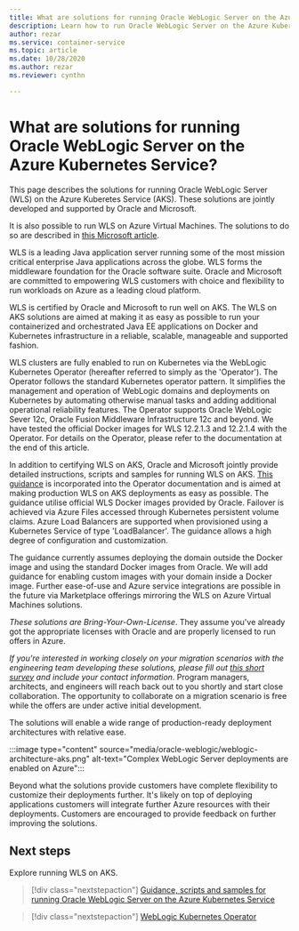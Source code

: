 ```yaml
---
title: What are solutions for running Oracle WebLogic Server on the Azure Kubernetes Service
description: Learn how to run Oracle WebLogic Server on the Azure Kubernetes Service.
author: rezar
ms.service: container-service
ms.topic: article
ms.date: 10/28/2020
ms.author: rezar
ms.reviewer: cynthn

---
```

# What are solutions for running Oracle WebLogic Server on the Azure Kubernetes Service?

This page describes the solutions for running Oracle WebLogic Server (WLS) on the Azure Kuberetes Service (AKS). These solutions are jointly developed and supported by Oracle and Microsoft.

It is also possible to run WLS on Azure Virtual Machines. The solutions to do so are described in [this Microsoft article](https://docs.microsoft.com/en-us/azure/virtual-machines/workloads/oracle/oracle-weblogic). 

WLS is a leading Java application server running some of the most mission critical enterprise Java applications across the globe. WLS forms the middleware foundation for the Oracle software suite. Oracle and Microsoft are committed to empowering WLS customers with choice and flexibility to run workloads on Azure as a leading cloud platform.

WLS is certified by Oracle and Microsoft to run well on AKS. The WLS on AKS solutions are aimed at making it as easy as possible to run your containerized and orchestrated Java EE applications on Docker and Kubernetes infrastructure in a reliable, scalable, manageable and supported fashion.

WLS clusters are fully enabled to run on Kubernetes via the WebLogic Kubernetes Operator (hereafter referred to simply as the 'Operator'). The Operator follows the standard Kubernetes operator pattern. It simplifies the management and operation of WebLogic domains and deployments on Kubernetes by automating otherwise manual tasks and adding additional operational reliability features. The Operator supports Oracle WebLogic Sever 12c, Oracle Fusion Middleware Infrastructure 12c and beyond. We have tested the official Docker images for WLS 12.2.1.3 and 12.2.1.4 with the Operator. For details on the Operator, please refer to the documentation at the end of this article.

In addition to certifying WLS on AKS, Oracle and Microsoft jointly provide detailed instructions, scripts and samples for running WLS on AKS. [This guidance](https://oracle.github.io/weblogic-kubernetes-operator/samples/simple/azure-kubernetes-service/) is incorporated into the Operator documentation and is aimed at making production WLS on AKS deployments as easy as possible. The guidance utilise official WLS Docker images provided by Oracle. Failover is achieved via Azure Files accessed through Kubernetes persistent volume claims. Azure Load Balancers are supported when provisioned using a Kubernetes Service of type 'LoadBalancer'. The guidance allows a high degree of configuration and customization.

The guidance currently assumes deploying the domain outside the Docker image and using the standard Docker images from Oracle. We will add guidance for enabling custom images with your domain inside a Docker image. Further ease-of-use and Azure service integrations are possible in the future via Marketplace offerings mirroring the WLS on Azure Virtual Machines solutions.

_These solutions are Bring-Your-Own-License_. They assume you've already got the appropriate licenses with Oracle and are properly licensed to run offers in Azure.

_If you're interested in working closely on your migration scenarios with the engineering team developing these solutions, please fill out [this short survey](https://aka.ms/wls-on-azure-survey) and include your contact information_. Program managers, architects, and engineers will reach back out to you shortly and start close collaboration. The opportunity to collaborate on a migration scenario is free while the offers are under active initial development.

The solutions will enable a wide range of production-ready deployment architectures with relative ease.

:::image type="content" source="media/oracle-weblogic/weblogic-architecture-aks.png" alt-text="Complex WebLogic Server deployments are enabled on Azure":::

Beyond what the solutions provide customers have complete flexibility to customize their deployments further. It's likely on top of deploying applications customers will integrate further Azure resources with their deployments. Customers are encouraged to provide feedback on further improving the solutions.

## Next steps

Explore running WLS on AKS.

> [!div class="nextstepaction"]
> [Guidance, scripts and samples for running Oracle WebLogic Server on the Azure Kubernetes Service](https://portal.azure.com/#create/oracle.20191007-arm-oraclelinux-wls-cluster20191007-arm-oraclelinux-wls-cluster)

> [!div class="nextstepaction"]
> [WebLogic Kubernetes Operator](https://oracle.github.io/weblogic-kubernetes-operator/)
